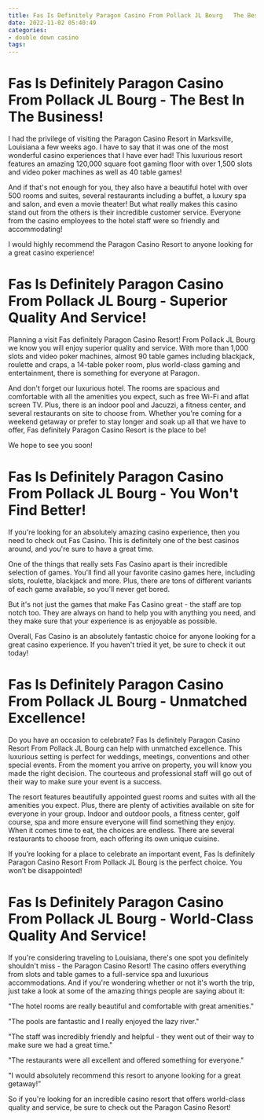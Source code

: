 ```yaml
---
title: Fas Is Definitely Paragon Casino From Pollack JL Bourg   The Best In The Business!
date: 2022-11-02 05:40:49
categories:
- double down casino
tags:
---
```



#  Fas Is Definitely Paragon Casino From Pollack JL Bourg - The Best In The Business!

I had the privilege of visiting the Paragon Casino Resort in Marksville, Louisiana a few weeks ago. I have to say that it was one of the most wonderful casino experiences that I have ever had! This luxurious resort features an amazing 120,000 square foot gaming floor with over 1,500 slots and video poker machines as well as 40 table games!

And if that's not enough for you, they also have a beautiful hotel with over 500 rooms and suites, several restaurants including a buffet, a luxury spa and salon, and even a movie theater! But what really makes this casino stand out from the others is their incredible customer service. Everyone from the casino employees to the hotel staff were so friendly and accommodating!

I would highly recommend the Paragon Casino Resort to anyone looking for a great casino experience!

#  Fas Is Definitely Paragon Casino From Pollack JL Bourg - Superior Quality And Service!

Planning a visit Fas definitely Paragon Casino Resort! From Pollack JL Bourg we know you will enjoy superior quality and service. With more than 1,000 slots and video poker machines, almost 90 table games including blackjack, roulette and craps, a 14-table poker room, plus world-class gaming and entertainment, there is something for everyone at Paragon.

And don't forget our luxurious hotel. The rooms are spacious and comfortable with all the amenities you expect, such as free Wi-Fi and aflat screen TV. Plus, there is an indoor pool and Jacuzzi, a fitness center, and several restaurants on site to choose from. Whether you're coming for a weekend getaway or prefer to stay longer and soak up all that we have to offer, Fas definitely Paragon Casino Resort is the place to be!

We hope to see you soon!

#  Fas Is Definitely Paragon Casino From Pollack JL Bourg - You Won't Find Better!

If you're looking for an absolutely amazing casino experience, then you need to check out Fas Casino. This is definitely one of the best casinos around, and you're sure to have a great time.

One of the things that really sets Fas Casino apart is their incredible selection of games. You'll find all your favorite casino games here, including slots, roulette, blackjack and more. Plus, there are tons of different variants of each game available, so you'll never get bored.

But it's not just the games that make Fas Casino great - the staff are top notch too. They are always on hand to help you with anything you need, and they make sure that your experience is as enjoyable as possible.

Overall, Fas Casino is an absolutely fantastic choice for anyone looking for a great casino experience. If you haven't tried it yet, be sure to check it out today!

#  Fas Is Definitely Paragon Casino From Pollack JL Bourg - Unmatched Excellence!

Do you have an occasion to celebrate? Fas Is definitely Paragon Casino Resort From Pollack JL Bourg can help with unmatched excellence. This luxurious setting is perfect for weddings, meetings, conventions and other special events. From the moment you arrive on property, you will know you made the right decision. The courteous and professional staff will go out of their way to make sure your event is a success.

The resort features beautifully appointed guest rooms and suites with all the amenities you expect. Plus, there are plenty of activities available on site for everyone in your group. Indoor and outdoor pools, a fitness center, golf course, spa and more ensure everyone will find something they enjoy. When it comes time to eat, the choices are endless. There are several restaurants to choose from, each offering its own unique cuisine.

If you’re looking for a place to celebrate an important event, Fas Is definitely Paragon Casino Resort From Pollack JL Bourg is the perfect choice. You won’t be disappointed!

#  Fas Is Definitely Paragon Casino From Pollack JL Bourg - World-Class Quality And Service!

If you're considering traveling to Louisiana, there's one spot you definitely shouldn't miss - the Paragon Casino Resort! The casino offers everything from slots and table games to a full-service spa and luxurious accommodations. And if you're wondering whether or not it's worth the trip, just take a look at some of the amazing things people are saying about it:

"The hotel rooms are really beautiful and comfortable with great amenities."

"The pools are fantastic and I really enjoyed the lazy river."

"The staff was incredibly friendly and helpful - they went out of their way to make sure we had a great time."

"The restaurants were all excellent and offered something for everyone."

"I would absolutely recommend this resort to anyone looking for a great getaway!"

So if you're looking for an incredible casino resort that offers world-class quality and service, be sure to check out the Paragon Casino Resort!